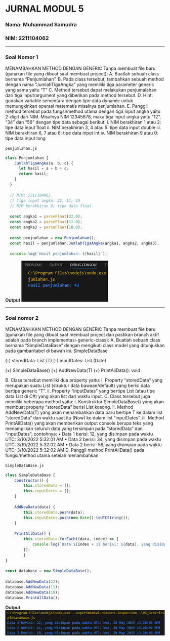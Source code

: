 # JURNAL MODUL 5
### Nama: Muhammad Samudra
### NIM: 2211104062

---


### Soal Nomor 1
MENAMBAHKAN METHOD DENGAN GENERIC Tanpa membuat file baru (gunakan file yang dibuat saat membuat project): A. Buatlah sebuah class bernama “Penjumlahan”. B. Pada class tersebut, tambahkan sebuah method dengan nama “JumlahTigaAngka” yang memiliki tiga parameter generic yang sama yaitu “T” C. Method tersebut dapat melakukan penjumalahan dari tiga input/argument yang diberikan pada method tersebut. D. Hint: gunakan variable sementara dengan tipe data dynamic untuk memungkinkan operasi matematis misalnya penjumlahan. E. Panggil method tersebut pada fungsi/method utama dengan tiga input angka yaitu 2-digit dari NIM. Misalnya NIM 12345678, maka tiga input angka yaitu “12”, “34” dan “56” dengan tipe data sebagai berikut: i. NIM berakhiran 1 atau 2: tipe data input float ii. NIM berakhiran 3, 4 atau 5: tipe data input double iii. NIM berakhiran 6, 7 atau 8: tipe data input int iv. NIM berakhiran 9 atau 0: tipe data input long

`penjumlahan.js`
``` js
class Penjumlahan {
    JumlahTigaAngka(a, b, c) {
      let hasil = a + b + c;
      return hasil;
    }
  }
  
  // NIM: 2211104062
  // Tiga input angka: 22, 11, 10
  // NIM berakhiran 9; tipe data float
  
  const angka1 = parseFloat(22.0);
  const angka2 = parseFloat(11.0);
  const angka3 = parseFloat(10.0);
  
  const penjumlahan = new Penjumlahan();
  const hasil = penjumlahan.JumlahTigaAngka(angka1, angka2, angka3);
  
  console.log(`Hasil penjumlahan: ${hasil}`);

  ```

  **Output**
![](IMG/penjumlahanOutput.png)

---

### Soal nomor 2
MENAMBAHKAN METHOD DENGAN GENERIC Tanpa membuat file baru (gunakan file yang dibuat saat membuat project dan pastikan branch aktif adalah pada branch implementasi-generic-class): A. Buatlah sebuah class bernama “SimpleDataBase” dengan mengikuti class model yang ditunjukkan pada gambar/tabel di bawah ini. SimpleDataBase

(-) storedData: List (T) (-) inputDates: List (Date)

(+) SimpleDataBase() (+) AddNewData(T) (+) PrintAllData(): void

B. Class tersebut memiliki dua property yaitu: i. Property “storedData” yang merupakan suatu List (struktur data bawaan/default) yang berisi data bertipe generic “T”. ii. Property “inputDates” yang bertipe List (atau tipe data List di C#) yang akan list dari waktu input. C. Class tersebut juga memiliki beberapa method yaitu: i. Konstruktor SimpleDataBase() yang akan membuat property “storedData” berisi List kosong. ii. Method AddNewData(T) yang akan menambahkan data baru bertipe T ke dalam list “storedData” dan waktu saat itu (Now) ke dalam list “inputDates”. iii. Method PrintAllData() yang akan memberikan output console berupa teks yang menampilkan seluruh data yang tersimpan pada “storedData” dan “inputDates”, contohnya: • Data 1 berisi: 12, yang disimpan pada waktu UTC: 3/10/2022 5:32:01 AM • Data 2 berisi: 34, yang disimpan pada waktu UTC: 3/10/2022 5:32:02 AM • Data 2 berisi: 56, yang disimpan pada waktu UTC: 3/10/2022 5:32:02 AM D. Panggil method PrintAllData() pada fungsi/method utama setelah menambahkan

`SimpleDataBase.js`

```js
class SimpleDataBase {
    constructor() {
        this.storedData = [];
        this.inputDates = [];
    }

    AddNewData(data) {
        this.storedData.push(data);
        this.inputDates.push(new Date().toUTCString());
    }

    PrintAllData() {
        this.storedData.forEach((data, index) => {
            console.log(`Data ${index + 1} berisi: ${data}, yang disimpan pada waktu UTC: ${this.inputDates[index]}`);
        });
        }
}

const database = new SimpleDataBase();

database.AddNewData(22);
database.AddNewData(11);
database.AddNewData(10);
database.PrintAllData();
```

**Output**
![](IMG/Screenshot%202025-05-28%20202814.png)